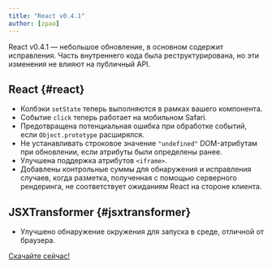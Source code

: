 ```yaml
---
title: "React v0.4.1"
author: [zpao]
---
```


React v0.4.1 — небольшое обновление, в основном содержит исправления. Часть внутреннего кода была реструктурирована, но эти изменения не влияют на публичный API.


## React {#react}

* Колбэки `setState` теперь выполняются в рамках вашего компонента.
* Событие `click` теперь работает на мобильном Safari.
* Предотвращена потенциальная ошибка при обработке событий, если `Object.prototype` расширялся.
* Не устанавливать строковое значение `"undefined"` DOM-атрибутам при обновлении, если атрибуты были определены ранее.
* Улучшена поддержка атрибутов `<iframe>`.
* Добавлены контрольные суммы для обнаружения и исправления случаев, когда разметка, полученная с помощью серверного рендеринга, не соответствует ожиданиям React на стороне клиента.


## JSXTransformer {#jsxtransformer}

* Улучшено обнаружение окружения для запуска в среде, отличной от браузера.

[Скачайте сейчас!](/downloads.html)
